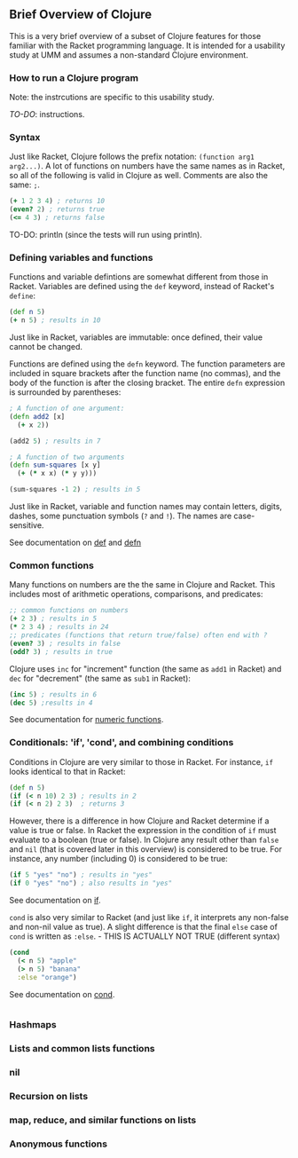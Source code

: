 
## Brief Overview of Clojure

This is a very brief overview of a subset of Clojure features for those familiar with the Racket programming language. It is intended for a usability study at UMM and assumes a non-standard Clojure environment. 

### How to run a Clojure program
Note: the instrcutions are specific to this usability study. 

*TO-DO*: instructions. 

### Syntax
Just like Racket, Clojure follows the prefix notation: `(function arg1 arg2...)`. A lot of functions on numbers have the same names as in Racket, so all of the following is valid in Clojure as well. Comments are also the same: `;`. 
```clojure 
(+ 1 2 3 4) ; returns 10
(even? 2) ; returns true
(<= 4 3) ; returns false
```
TO-DO: println (since the tests will run using println). 

### Defining variables and functions
Functions and variable defintions are somewhat different from those in Racket. Variables are defined using the `def` keyword, instead of Racket's `define`:
```clojure 
(def n 5)
(+ n 5) ; results in 10
```
Just like in Racket, variables are immutable: once defined, their value cannot be changed.

Functions are defined using the `defn` keyword. The function parameters are included in square brackets after the function name (no commas), and the body of the function is after the closing bracket. The entire `defn` expression is surrounded by parentheses:
```clojure 
; A function of one argument:
(defn add2 [x]
  (+ x 2))

(add2 5) ; results in 7

; A function of two arguments
(defn sum-squares [x y]
  (+ (* x x) (* y y)))

(sum-squares -1 2) ; results in 5
```
Just like in Racket, variable and function names may contain letters, digits, dashes, some punctuation symbols (`?` and `!`). The names are case-sensitive. 

See documentation on [def](https://clojuredocs.org/clojure.core/def) and [defn](https://clojuredocs.org/clojure.core/defn)

### Common functions 
Many functions on numbers are the the same in Clojure and Racket. This includes most of arithmetic operations, comparisons, and predicates: 
```clojure 
;; common functions on numbers
(+ 2 3) ; results in 5
(* 2 3 4) ; results in 24
;; predicates (functions that return true/false) often end with ?
(even? 3) ; results in false
(odd? 3) ; results in true
```
Clojure uses `inc` for "increment" function (the same as `add1` in Racket) and `dec` for "decrement" (the same as `sub1` in Racket):
```clojure 
(inc 5) ; results in 6
(dec 5) ;results in 4
```
See documentation for [numeric functions](https://clojuredocs.org/quickref#numbers).

### Conditionals: 'if', 'cond', and combining conditions
Conditions in Clojure are very similar to those in Racket. For instance, `if` looks identical to that in Racket:
```clojure 
(def n 5)
(if (< n 10) 2 3) ; results in 2
(if (< n 2) 2 3)  ; returns 3
```
However, there is a difference in how Clojure and Racket determine if a value is true or false. In Racket the expression in the condition of `if` must evaluate to a boolean (true or false). In Clojure any result other than `false` and `nil` (that is covered later in this overview) is considered to be true. For instance, any number (including 0) is considered to be true:
```clojure 
(if 5 "yes" "no") ; results in "yes"
(if 0 "yes" "no") ; also results in "yes"
```
See documentation on [if](https://clojuredocs.org/clojure.core/if).

`cond` is also very similar to Racket (and just like `if`, it interprets any non-false and non-nil value as true). A slight difference is that the final `else` case of `cond` is written as `:else`.  - THIS IS ACTUALLY NOT TRUE (different syntax)
```clojure 
(cond
  (< n 5) "apple"
  (> n 5) "banana"
  :else "orange")
```
See documentation on [cond](https://clojuredocs.org/clojure.core/cond).

```clojure 

```

### Hashmaps 

### Lists and common lists functions

### nil

### Recursion on lists

### map, reduce, and similar functions on lists

### Anonymous functions 
